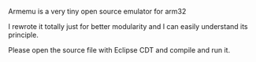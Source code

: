 Armemu is a very tiny open source emulator for arm32

I rewrote it totally just for better modularity and I can easily understand its principle.

Please open the source file with Eclipse CDT and compile and run it.



